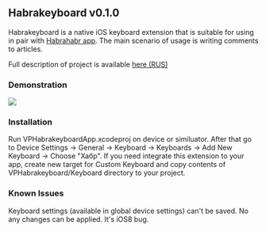 ## Habrakeyboard v0.1.0
Habrakeyboard is a native iOS keyboard extension that is suitable for using in pair with [Habrahabr app](https://itunes.apple.com/us/app/habrahabr/id778613673?mt=8). The main scenario of usage is writing comments to articles.

Full description of project is available [here (RUS)](http://habrahabr.ru/post/235917/)

### Demonstration
<img src="http://hsto.org/files/b60/a86/999/b60a86999e7a471e9b4b9819a40572d1.gif"/>

### Installation
Run VPHabrakeyboardApp.xcodeproj on device or similuator. After that go to Device Settings -> General -> Keyboard -> Keyboards -> Add New Keyboard -> Choose "Хабр".
If you need integrate this extension to your app, create new target for Custom Keyboard and copy contents of VPHabrakeyboard/Keyboard directory to your project.

### Known Issues
Keyboard settings (available in global device settings) can't be saved. No any changes can be applied. It's iOS8 bug.
